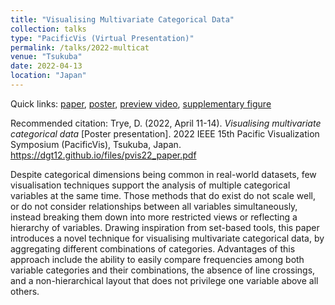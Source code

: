```yaml
---
title: "Visualising Multivariate Categorical Data"
collection: talks
type: "PacificVis (Virtual Presentation)"
permalink: /talks/2022-multicat
venue: "Tsukuba"
date: 2022-04-13
location: "Japan"
---
```


Quick links: [paper](http://dgt12.github.io/files/pvis22_paper.pdf), [poster](http://dgt12.github.io/files/pvis22_poster.pdf), [preview video](https://www.youtube.com/watch?v=XhXKs92io5I), [supplementary figure](http://dgt12.github.io/images/pvis22_sm.jpg)

Recommended citation: Trye, D. (2022, April 11-14). <i>Visualising multivariate categorical data</i> [Poster presentation]. 2022 IEEE 15th Pacific Visualization Symposium (PacificVis), Tsukuba, Japan. https://dgt12.github.io/files/pvis22_paper.pdf

Despite categorical dimensions being common in real-world datasets, few visualisation techniques support the analysis of
multiple categorical variables at the same time. Those methods that do exist do not scale well, or do not consider relationships
between all variables simultaneously, instead breaking them down into more restricted views or reflecting a hierarchy of variables.
Drawing inspiration from set-based tools, this paper introduces a novel technique for visualising multivariate categorical data, by
aggregating different combinations of categories. Advantages of this approach include the ability to easily compare frequencies
among both variable categories and their combinations, the absence of line crossings, and a non-hierarchical layout that does
not privilege one variable above all others.